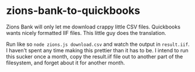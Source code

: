 zions-bank-to-quickbooks
========================

Zions Bank will only let me download crappy little CSV files. Quickbooks wants nicely formatted IIF files. This little guy does the translation.

Run like so ```node zions.js download.csv``` and watch the output in ```result.iif```.
I haven't spent any time making this prettier than it has to be. I intend to run this sucker once a month, copy the result.iif file out to another part of the filesystem, and forget about it for another month.